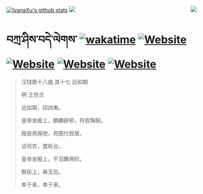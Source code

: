 [![IvanaXu's github stats](https://github-readme-stats.vercel.app/api?username=IvanaXu&theme=codeSTACKr)](https://github.com/anuraghazra/github-readme-stats)
<img align="right" src="https://github-readme-stats.vercel.app/api/top-langs/?username=IvanaXu&langs_count=8&theme=codeSTACKr" />
<img src="https://github-readme-stats.vercel.app/api/wakatime?username=IvanaXu&layout=compact&langs_count=8&theme=codeSTACKr&custom_title=Programming&nbsp;Times&nbsp;(Since&nbsp;Jul.29.2021)&range=all_time" />
# བཀྲ་ཤིས་བདེ་ལེགས་	[![wakatime](https://wakatime.com/badge/user/5043ee4a-e361-4607-9d47-d557f2005d05.svg)](https://wakatime.com/@5043ee4a-e361-4607-9d47-d557f2005d05)	[![Website](https://img.shields.io/website?label=tianchi&up_color=orange&up_message=IvanaXu&url=https%3A%2F%2Fshields.io)](https://tianchi.aliyun.com/home/science/scienceDetail?userId=1095279182618)	[![Website](https://img.shields.io/website?label=yuque&up_color=green&up_message=IvanaXu&url=https%3A%2F%2Fshields.io)](https://www.yuque.com/ivanaxu)	[![Website](https://img.shields.io/website?label=leetcode&up_color=yellow&up_message=IvanaXu&url=https%3A%2F%2Fshields.io)](https://leetcode.cn/u/ivanaxu)	[![Website](https://img.shields.io/website?label=aistudio&up_color=violet&up_message=IvanaXu&url=https%3A%2F%2Fshields.io)](https://aistudio.baidu.com/aistudio/personalcenter/thirdview/979775)
> 汉铙歌十八曲 其十七 远如期
>
> 明·王世贞
>
> 远如期，招四夷。
> 
> 皇帝坐殿上，麒麟辟邪，符拔騊駼。
> 
> 拖沓焉施弛，苑囿付民居。
> 
> 诏司农，罢轮台。
> 
> 皇帝坐殿上，干羽舞两阶。
> 
> 群臣上，寿玉卮。
> 
> 单于来，单于来。
